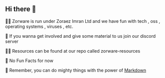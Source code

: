## Hi there 👋


🙋‍♀️ Zorware is run under Zoraez Imran Ltd and we have fun with tech , oss , operating systems , viruses , etc.

🌈 If you wanna get involved and give some material to us join our discord server

👩‍💻 Resources can be found at our repo called zorware-resources

🍿 No Fun Facts for now

🧙 Remember, you can do mighty things with the power of [Markdown](https://docs.github.com/github/writing-on-github/getting-started-with-writing-and-formatting-on-github/basic-writing-and-formatting-syntax)
